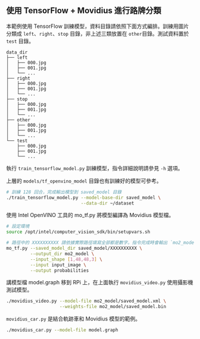 ## 使用 TensorFlow + Movidius 進行路牌分類

本範例使用 TensorFlow 訓練模型，資料目錄請依照下面方式編排。訓練用圖片分類成 `left`、`right`、`stop` 目錄，非上述三類放置在 `other`目錄。測試資料置於 `test` 目錄。

```
data_dir
├── left
│   ├── 000.jpg
│   ├── 001.jpg
│   └── ...
├── right
│   ├── 000.jpg
│   ├── 001.jpg
│   └── ...
├── stop
│   ├── 000.jpg
│   ├── 001.jpg
│   └── ...
├── other
│   ├── 000.jpg
│   ├── 001.jpg
│   └── ...
└── test
    ├── 000.jpg
    ├── 001.jpg
    └── ...
```

執行 `train_tensorflow_model.py` 訓練模型，指令詳細說明請參見 `-h` 選項。

上層的 `models/tf_openvino_model` 目錄也有訓練好的模型可參考。

```sh
# 訓練 128 回合，完成輸出模型到 saved_model 目錄
./train_tensorflow_model.py --model-base-dir saved_model \
                            --data-dir ~/dataset
```

使用 Intel OpenVINO 工具的 mo\_tf.py 將模型編譯為 Movidius 模型檔。

```sh
# 設定環境
source /opt/intel/computer_vision_sdk/bin/setupvars.sh

# 路徑中的 XXXXXXXXXX 請依據實際路徑填寫全部都是數字。指令完成時會輸出 `mo2_model` 目錄
mo_tf.py --saved_model_dir saved_model/XXXXXXXXXX \
         --output_dir mo2_model \
         --input_shape [1,48,48,3] \
         --input input_image \
         --output probabilities
```

講模型檔 model.graph 移到 RPi 上，在上面執行 `movidius_video.py` 使用攝影機測試模型。

```sh
./movidius_video.py --model-file mo2_model/saved_model.xml \
                    --weights-file mo2_model/saved_model.bin
```

`movidius_car.py` 是結合軌跡車和 Movidius 模型的範例。

```sh
./movidius_car.py --model-file model.graph
```
